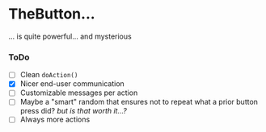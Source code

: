 # TheButton...
... is quite powerful... and mysterious

### ToDo
* [ ] Clean `doAction()`
* [x] Nicer end-user communication
* [ ] Customizable messages per action
* [ ] Maybe a "smart" random that ensures not to repeat what a prior button press did? _but is that worth it...?_
* [ ] Always more actions

